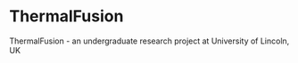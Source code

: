 ThermalFusion
=============

ThermalFusion - an undergraduate research project at University of Lincoln, UK
